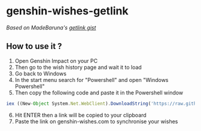 # genshin-wishes-getlink
*Based on MadeBaruna's [getlink gist](https://gist.github.com/MadeBaruna/1d75c1d37d19eca71591ec8a31178235)*

## How to use it ?
1. Open Genshin Impact on your PC
2. Then go to the wish history page and wait it to load
3. Go back to Windows
4. In the start menu search for "Powershell" and open "Windows Powershell"
5. Then copy the following code and paste it in the Powershell window
```jsx
iex ((New-Object System.Net.WebClient).DownloadString('https://raw.githubusercontent.com/yuko1101/genshin-wishes-getlink/main/global.ps1'));
```
6. Hit ENTER then a link will be copied to your clipboard
7. Paste the link on genshin-wishes.com to synchronise your wishes

